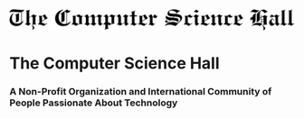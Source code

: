<picture align="center">
  <source media="(prefers-color-scheme: dark)" srcset="l-tcsh.svg" width="480">
  <source media="(prefers-color-scheme: light)" srcset="dtcsh.svg" width="480">
  <img alt="Shows an illustrated sun in light mode and a moon with stars in dark mode." src="dtcsh.svg">
</picture>



# The Computer Science Hall 
### A Non-Profit Organization and International Community of People Passionate About Technology
